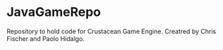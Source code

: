 # JavaGameRepo
Repository to hold code for Crustacean Game Engine. Creatred by Chris Fischer and Paolo Hidalgo.